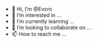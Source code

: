 - 👋 Hi, I’m @Evcro
- 👀 I’m interested in ...
- 🌱 I’m currently learning ...
- 💞️ I’m looking to collaborate on ...
- 📫 How to reach me ...

<!---
Evcro/Evcro is a ✨ special ✨ repository because its `README.md` (this file) appears on your GitHub profile.
You can click the Preview link to take a look at your changes.
--->
